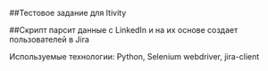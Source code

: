 ##Тестовое задание для Itivity

##Скрипт парсит данные с LinkedIn и на их основе создает пользователей в Jira

Используемые технологии: Python, Selenium webdriver, jira-client